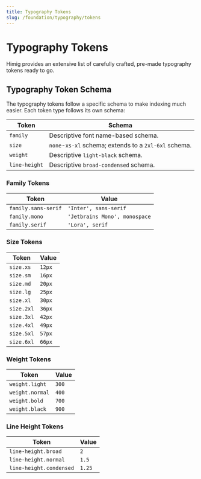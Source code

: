 ```yaml
---
title: Typography Tokens
slug: /foundation/typography/tokens
---
```

# Typography Tokens
Himig provides an extensive list of carefully crafted, pre-made typography tokens ready to go.

## Typography Token Schema
The typography tokens follow a specific schema to make indexing much easier. Each token type follows its own schema:

| Token         | Schema                                                |
|---------------|-------------------------------------------------------|
| `family`      | Descriptive font name-based schema.                   |
| `size`        | `none`-`xs-xl` schema; extends to a `2xl-6xl` schema. |
| `weight`      | Descriptive `light-black` schema.                     |
| `line-height` | Descriptive `broad-condensed` schema.                 |

### Family Tokens
| Token               | Value                         |
|---------------------|-------------------------------|
| `family.sans-serif` | `'Inter', sans-serif`         |
| `family.mono`       | `'Jetbrains Mono', monospace` |
| `family.serif`      | `'Lora', serif`               |

### Size Tokens
| Token      | Value  |
|------------|--------|
| `size.xs`  | `12px` |
| `size.sm`  | `16px` |
| `size.md`  | `20px` |
| `size.lg`  | `25px` |
| `size.xl`  | `30px` |
| `size.2xl` | `36px` |
| `size.3xl` | `42px` |
| `size.4xl` | `49px` |
| `size.5xl` | `57px` |
| `size.6xl` | `66px` |

### Weight Tokens
| Token           | Value  |
|-----------------|--------|
| `weight.light`  | `300`  |
| `weight.normal` | `400`  |
| `weight.bold`   | `700`  |
| `weight.black`  | `900`  |

### Line Height Tokens
| Token                   | Value  |
|-------------------------|--------|
| `line-height.broad`     | `2`    |
| `line-height.normal`    | `1.5`  |
| `line-height.condensed` | `1.25` |